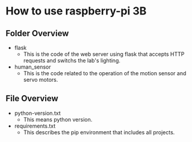 # How to use raspberry-pi 3B

## Folder Overview
- flask
  - This is the code of the web server using flask that accepts HTTP requests and switchs the lab's lighting.  
- human_sensor
  - This is the code related to the operation of the motion sensor and servo motors.

## File Overview
- python-version.txt
  - This means python version.
- requirements.txt
  - This describes the pip environment that includes all projects.  
